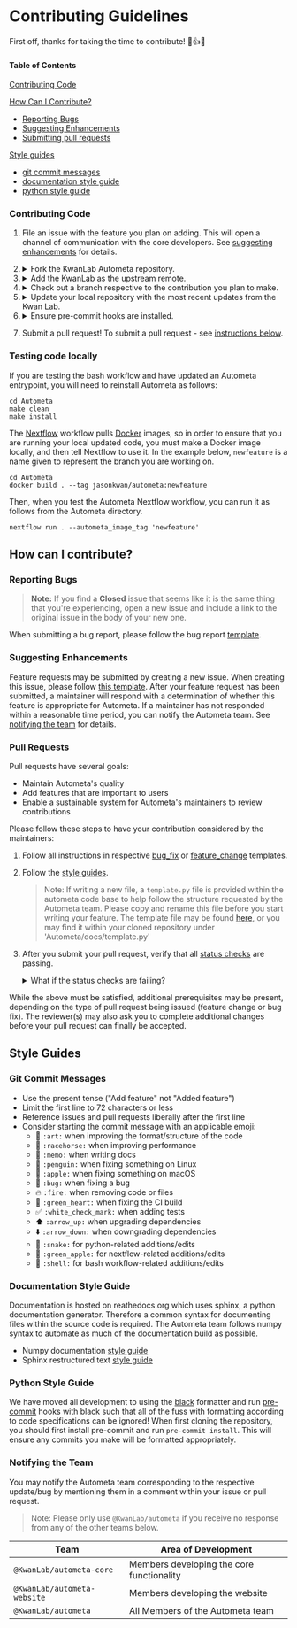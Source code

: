 # Contributing Guidelines

First off, thanks for taking the time to contribute! :clap::+1::tada:

#### Table of Contents

[Contributing Code](#contributing-code)

[How Can I Contribute?](#how-can-i-contribute)

- [Reporting Bugs](#reporting-bugs)
- [Suggesting Enhancements](#suggesting-enhancements)
- [Submitting pull requests](#pull-requests)

[Style guides](#style-guides)

- [git commit messages](#git-commit-messages)
- [documentation style guide](#documentation-style-guide)
- [python style guide](#python-style-guide)

### Contributing Code

1. File an issue with the feature you plan on adding. This will open a channel of
   communication with the core developers. See [suggesting enhancements](#suggesting-enhancements) for details.

2. <details>
      <summary>Fork the KwanLab Autometa repository.</summary><summary> You can do this here: https://github.com/KwanLab/Autometa</summary>
      <summary>Clone your fork.</summary><code>git clone https://github.com/YourUserName/Autometa.git</code>
      <summary>Then navigate to the Autometa directory.</summary><code>cd Autometa</code>
   </details>

3. <details>
      <summary>Add the KwanLab as the upstream remote.</summary>
      <code>git remote add upstream https://github.com/KwanLab/Autometa.git</code>
   </details>

4. <details>
      <summary>Check out a branch respective to the contribution you plan to make.</summary>
      <summary>Check out the <code>hotfix</code> branch from <code>main</code> if fixing a bug.</summary><code>git checkout -b hotfix main</code>
      <summary>If adding a feature, check out a branch corresponding to the feature you wish to add from <code>dev</code>.</summary>
      <summary> First checkout dev</summary><code>git checkout dev</code>
      <summary>Then checkout your feature</summary><code>git checkout -b your-new-feature dev</code>
   </details>

5. <details>
      <summary>Update your local repository with the most recent updates from the Kwan Lab.</summary>
      <summary>Update the <code>main</code> branch if fixing a bug.</summary><code>git pull upstream main</code>
      <summary>Otherwise update <code>your-new-feature</code> branch with <code>dev</code> and resolve any merge conflicts.</summary><code>git pull upstream dev</code>
      <summary><b>Note: Whenver you return to the feature, make sure to pull from upstream to ensure you are working on the most up-to-date code.</b></summary>
      <summary>Update your local repository with any changes from the Kwan Lab.</summary>
      <code>git push origin main</code>
      <br>
      or
      <br>
      <code>git push origin dev</code>
      <br>
      <code>git push origin your-new-feature</code>
   </details>

6. <details>
      <summary>Ensure pre-commit hooks are installed.</summary>
      <code>conda install -c conda-forge pre-commit</code>
      <br>
      <code>pre-commit install</code>
   </details>

7. Submit a pull request! To submit a pull request - see [instructions below](#pull-requests).

### Testing code locally

If you are testing the bash workflow and have updated an Autometa entrypoint, you will need to reinstall Autometa as follows:

```
cd Autometa
make clean
make install
```

The [Nextflow](https://www.nextflow.io/) workflow pulls [Docker](https://www.docker.com/) images, so in order to ensure that you are running your local updated code, 
you must make a Docker image locally, and then tell Nextflow to use it. In the example below, `newfeature` is a name given to represent the branch you are working on.

```
cd Autometa
docker build . --tag jasonkwan/autometa:newfeature
```

Then, when you test the Autometa Nextflow workflow, you can run it as follows from the Autometa directory.

```
nextflow run . --autometa_image_tag 'newfeature'
```

## How can I contribute?

### Reporting Bugs

> **Note:** If you find a **Closed** issue that seems like it is the same thing
> that you're experiencing, open a new issue and include a link to the original
> issue in the body of your new one.

When submitting a bug report, please follow the bug report [template](https://github.com/KwanLab/Autometa/blob/main/.github/ISSUE_TEMPLATE/bug_report.md).

### Suggesting Enhancements

Feature requests may be submitted by creating a new issue. When creating this issue, please follow [this template](https://github.com/KwanLab/Autometa/blob/main/.github/ISSUE_TEMPLATE/feature_request.md). After your feature request has been submitted, a maintainer will respond with a determination of whether this feature is appropriate for Autometa. If a maintainer has not responded within a reasonable time period, you can notify the Autometa team. See [notifying the team](#notifying-the-team) for details.

### Pull Requests

Pull requests have several goals:

- Maintain Autometa's quality
- Add features that are important to users
- Enable a sustainable system for Autometa's maintainers to review contributions

Please follow these steps to have your contribution considered by the maintainers:

1. Follow all instructions in respective [bug_fix](https://github.com/KwanLab/Autometa/blob/main/.github/PULL_REQUEST_TEMPLATE/bug_fix.md) or [feature_change](https://github.com/KwanLab/Autometa/blob/main/.github/PULL_REQUEST_TEMPLATE/feature_change.md) templates.
2. Follow the [style guides](#style-guides).

   > Note: If writing a new file, a `template.py` file is provided within the autometa code base to help follow the structure requested by the Autometa team.
   > Please copy and rename this file before you start writing your feature.
   > The template file may be found [here](https://github.com/KwanLab/Autometa/blob/dev/docs/template.py), or you may find it within your cloned repository under 'Autometa/docs/template.py'

3. After you submit your pull request, verify that all [status checks](https://help.github.com/articles/about-status-checks/) are passing. <details><summary>What if the status checks are failing?</summary>If a status check is failing, and you believe that the failure is unrelated to your change, please leave a comment on the pull request explaining why you believe the failure is unrelated. A maintainer will re-run the status check for you. If we conclude that the failure was a false positive, then we will open an issue to track that problem with our status check suite.</details>

While the above must be satisfied, additional prerequisites may be present, depending on the type of pull request being issued (feature change or bug fix). The reviewer(s) may also ask you to complete additional changes before your pull request can finally be accepted.

## Style Guides

### Git Commit Messages

- Use the present tense ("Add feature" not "Added feature")
- Limit the first line to 72 characters or less
- Reference issues and pull requests liberally after the first line
- Consider starting the commit message with an applicable emoji:
  - :art: `:art:` when improving the format/structure of the code
  - :racehorse: `:racehorse:` when improving performance
  - :memo: `:memo:` when writing docs
  - :penguin: `:penguin:` when fixing something on Linux
  - :apple: `:apple:` when fixing something on macOS
  - :bug: `:bug:` when fixing a bug
  - :fire: `:fire:` when removing code or files
  - :green_heart: `:green_heart:` when fixing the CI build
  - :white_check_mark: `:white_check_mark:` when adding tests
  - :arrow_up: `:arrow_up:` when upgrading dependencies
  - :arrow_down: `:arrow_down:` when downgrading dependencies
  - :snake: `:snake:` for python-related additions/edits
  - :green_apple: `:green_apple:` for nextflow-related additions/edits
  - :shell: `:shell:` for bash workflow-related additions/edits

### Documentation Style Guide

Documentation is hosted on reathedocs.org which uses sphinx, a python documentation generator. Therefore a common syntax for
documenting files within the source code is required. The Autometa team follows numpy syntax to automate as much of the documentation build as possible.

- Numpy documentation [style guide](https://numpydoc.readthedocs.io/en/latest/format.html)
- Sphinx restructured text [style guide](http://www.sphinx-doc.org/en/master/usage/restructuredtext/basics.html#paragraphs)

### Python Style Guide

We have moved all development to using the [black](black.readthedocs.io) formatter and run
[pre-commit](https://pre-commit.com/) hooks with black such that all of the fuss with formatting according to code
specifications can be ignored! When first cloning the repository, you should first install
pre-commit and run `pre-commit install`. This will ensure any commits you make will be
formatted appropriately.

### Notifying the Team

You may notify the Autometa team corresponding to the respective update/bug by mentioning them in a comment within your issue or pull request.

> Note: Please only use <code>@KwanLab/autometa</code> if you receive no response from any of the other teams below.

| Team                                   | Area of Development                       |
| -------------------------------------- | ----------------------------------------- |
| <code>@KwanLab/autometa-core</code>    | Members developing the core functionality |
| <code>@KwanLab/autometa-website</code> | Members developing the website            |
| <code>@KwanLab/autometa</code>         | All Members of the Autometa team          |
